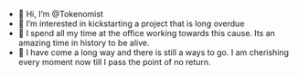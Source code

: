 - 👋 Hi, I’m @Tokenomist
- 👀 I’m interested in kickstarting a project that is long overdue 
- 🌱 I spend all my time at the office working towards this cause. Its an amazing time in history to be alive.
- 💞️ I have come a long way and there is still a ways to go. I am cherishing every moment now till I pass the point of no return.

<!---
Tokenomist/Tokenomist is a ✨ special ✨ repository because its `README.md` (this file) appears on your GitHub profile.
You can click the Preview link to take a look at your changes.
--->
